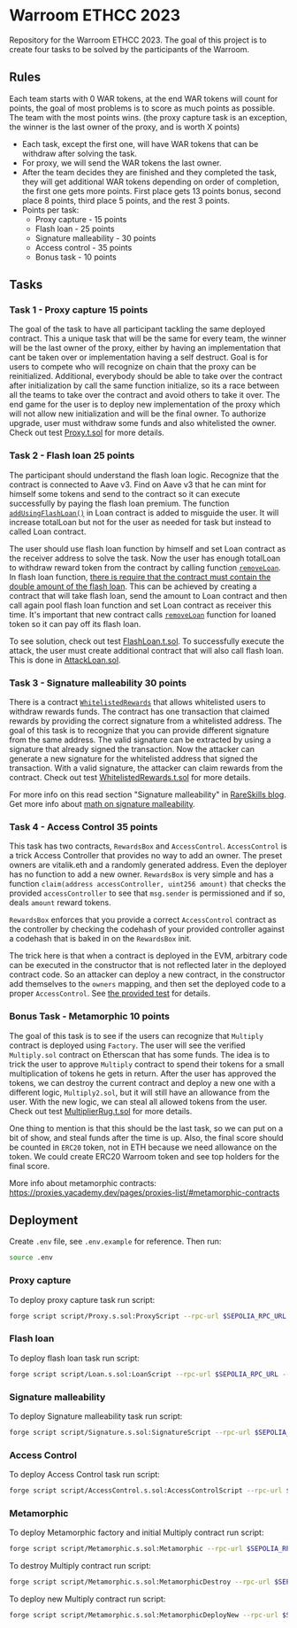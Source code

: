 # Warroom ETHCC 2023

Repository for the Warroom ETHCC 2023. The goal of this project is to create four tasks to be solved by the participants of the Warroom.

## Rules

Each team starts with 0 WAR tokens, at the end WAR tokens will count for points, the goal of most problems is to score as much points as possible. The team with the most points wins. (the proxy capture task is an exception, the winner is the last owner of the proxy, and is worth X points)

- Each task, except the first one, will have WAR tokens that can be withdraw after solving the task.
- For proxy, we will send the WAR tokens the last owner.
- After the team decides they are finished and they completed the task, they will get additional WAR tokens depending on order of completion, the first one gets more points. First place gets 13 points bonus, second place 8 points, third place 5 points, and the rest 3 points.
- Points per task:
    - Proxy capture - 15 points
    - Flash loan - 25 points
    - Signature malleability - 30 points
    - Access control - 35 points
    - Bonus task - 10 points

## Tasks

### Task 1 - Proxy capture 15 points

The goal of the task to have all participant tackling the same deployed contract. This a unique task that will be the same for every team, the winner will be the last owner of the proxy, either by having an implementation that cant be taken over or implementation having a self destruct. Goal is for users to compete who will recognize on chain that the proxy can be reinitialized. Additional, everybody should be able to take over the contract after initialization by call the same function initialize, so its a race between all the teams to take over the contract and avoid others to take it over. The end game for the user is to deploy new implementation of the proxy which will not allow new initialization and will be the final owner. To authorize upgrade, user must withdraw some funds and also whitelisted the owner. Check out test [Proxy.t.sol](./test/proxy/Proxy.t.sol#L35) for more details.

### Task 2 - Flash loan 25 points

The participant should understand the flash loan logic. Recognize that the contract is connected to Aave v3. Find on Aave v3 that he can mint for himself some tokens and send to the contract so it can execute successfully by paying the flash loan premium. The function [`addUsingFlashLoan()`](./src/flashloan/Loan.sol#L33) in Loan contract is added to misguide the user. It will increase totalLoan but not for the user as needed for task but instead to called Loan contract.

The user should use flash loan function by himself and set Loan contract as the receiver address to solve the task. Now the user has enough totalLoan to withdraw reward token from the contract by calling function [`removeLoan`](./src/flashloan/Loan.sol#L37). In flash loan function, [there is require that the contract must contain the double amount of the flash loan](./src/flashloan/Loan.sol#L47). This can be achieved by creating a contract that will take flash loan, send the amount to Loan contract and then call again pool flash loan function and set Loan contract as receiver this time. It's important that new contract calls [`removeLoan`](./src/flashloan/Loan.sol#L37) function for loaned token so it can pay off its flash loan.

To see solution, check out test [FlashLoan.t.sol](./test/flashloan/Loan.t.sol). To successfully execute the attack, the user must create additional contract that will also call flash loan. This is done in [AttackLoan.sol](./test/flashloan/AttackLoan.sol).

### Task 3 - Signature malleability 30 points

There is a contract [`WhitelistedRewards`](./src/signature/WhitelistedRewards.sol) that allows whitelisted users to withdraw rewards funds. The contract has one transaction that claimed rewards by providing the correct signature from a whitelisted address. The goal of this task is to recognize that you can provide different signature from the same address. The valid signature can be extracted by using a signature that already signed the transaction. Now the attacker can generate a new signature for the whitelisted address that signed the transaction. With a valid signature, the attacker can claim rewards from the contract. Check out test [WhitelistedRewards.t.sol](./test/signature/WhitelistedRewards.t.sol) for more details.

For more info on this read section "Signature malleability" in [RareSkills blog](https://www.rareskills.io/post/smart-contract-security). Get more info about [math on signature malleability](https://medium.com/coinmonks/ethereum-signature-malleability-explained-463f7d8d3f3f).

### Task 4 - Access Control 35 points

This task has two contracts, `RewardsBox` and `AccessControl`. `AccessControl` is a trick Access Controller that provides no way to add an owner. The preset owners are vitalik.eth and a randomly generated address. Even the deployer has no function to add a new owner. `RewardsBox` is very simple and has a function `claim(address accessController, uint256 amount)` that checks the provided `accessController` to see that `msg.sender` is permissioned and if so, deals `amount` reward tokens.

`RewardsBox` enforces that you provide a correct `AccessControl` contract as the controller by checking the codehash of your provided controller against a codehash that is baked in on the `RewardsBox` init.

The trick here is that when a contract is deployed in the EVM, arbitrary code can be executed in the constructor that is not reflected later in the deployed contract code. So an attacker can deploy a new contract, in the constructor add themselves to the `owners` mapping, and then set the deployed code to a proper `AccessControl`. See [the provided test](./test/accesscontrol/AccessControl.t.sol#L31) for details.

### Bonus Task - Metamorphic 10 points

The goal of this task is to see if the users can recognize that `Multiply` contract is deployed using `Factory`. The user will see the verified `Multiply.sol` contract on Etherscan that has some funds. The idea is to trick the user to approve `Multiply` contract to spend their tokens for a small multiplication of tokens he gets in return. After the user has approved the tokens, we can destroy the current contract and deploy a new one with a different logic, `Multiply2.sol`, but it will still have an allowance from the user. With the new logic, we can steal all allowed tokens from the user. Check out test [MultiplierRug.t.sol](./test/metamorphic/MultiplerRug.t.sol) for more details.

One thing to mention is that this should be the last task, so we can put on a bit of show, and steal funds after the time is up. Also, the final score should be counted in `ERC20` token, not in ETH because we need allowance on the token. We could create ERC20 Warroom token and see top holders for the final score.

More info about metamorphic contracts: https://proxies.yacademy.dev/pages/proxies-list/#metamorphic-contracts

## Deployment

Create `.env` file, see `.env.example` for reference. Then run:

```bash
source .env
```

### Proxy capture

To deploy proxy capture task run script:

```bash
forge script script/Proxy.s.sol:ProxyScript --rpc-url $SEPOLIA_RPC_URL --broadcast --verify -vvvv
```

### Flash loan

To deploy flash loan task run script:

```bash
forge script script/Loan.s.sol:LoanScript --rpc-url $SEPOLIA_RPC_URL --broadcast --verify -vvvv
```

### Signature malleability

To deploy Signature malleability task run script:

```bash
forge script script/Signature.s.sol:SignatureScript --rpc-url $SEPOLIA_RPC_URL --broadcast --verify -vvvv
```

### Access Control

To deploy Access Control task run script:

```bash
forge script script/AccessControl.s.sol:AccessControlScript --rpc-url $SEPOLIA_RPC_URL --broadcast --verify -vvvv
```


### Metamorphic

To deploy Metamorphic factory and initial Multiply contract run script:

```bash
forge script script/Metamorphic.s.sol:Metamorphic --rpc-url $SEPOLIA_RPC_URL --broadcast --verify -vvvv
```

To destroy Multiply contract run script:

```bash
forge script script/Metamorphic.s.sol:MetamorphicDestroy --rpc-url $SEPOLIA_RPC_URL --broadcast --verify -vvvv
```

To deploy new Multiply contract run script:

```bash
forge script script/Metamorphic.s.sol:MetamorphicDeployNew --rpc-url $SEPOLIA_RPC_URL --broadcast --verify -vvvv
```
